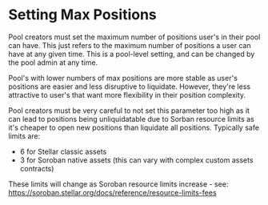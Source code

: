 # Setting Max Positions

Pool creators must set the maximum number of positions user's in their pool can have. This just refers to the maximum number of positions a user can have at any given time. This is a pool-level setting, and can be changed by the pool admin at any time.

Pool's with lower numbers of max positions are more stable as user's positions are easier and less disruptive to liquidate. However, they're less attractive to user's that want more flexibility in their position complexity.

Pool creators must be very careful to not set this parameter too high as it can lead to positions being unliquidatable due to Sorban resource limits as it's cheaper to open new positions than liquidate all positions. Typically safe limits are:

- 6 for Stellar classic assets
- 3 for Soroban native assets (this can vary with complex custom assets contracts)

These limits will change as Soroban resource limits increase - see: https://soroban.stellar.org/docs/reference/resource-limits-fees
